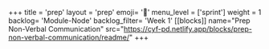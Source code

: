 +++
title = 'prep'
layout = 'prep'
emoji= '📝'
menu_level = ['sprint']
weight = 1
backlog= 'Module-Node'
backlog_filter= 'Week 1'
[[blocks]]
name="Prep Non-Verbal Communication"
src="https://cyf-pd.netlify.app/blocks/prep-non-verbal-communication/readme/"
+++



